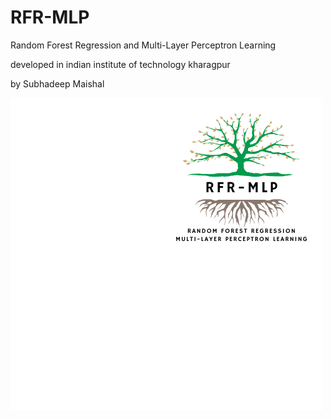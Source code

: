 # RFR-MLP
Random Forest Regression and Multi-Layer Perceptron Learning



developed in indian institute of technology kharagpur

by Subhadeep Maishal


![Figure](https://github.com/subhadeep-maishal/RFR-MLP/blob/main/seed%20forest.png) 
